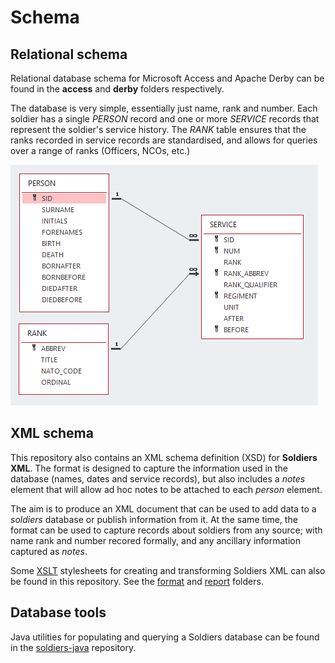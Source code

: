# Schema

## Relational schema
Relational database schema for Microsoft Access and Apache Derby can be found in the **access** and **derby** folders respectively.

The database is very simple, essentially just name, rank and number. Each soldier has a single *PERSON* record and one or more *SERVICE* records that represent the soldier's service history. The *RANK* table ensures that the ranks recorded in service records are standardised, and allows for queries over a range of ranks (Officers, NCOs, etc.)

![Entity Relationship](ER-soldiers.png)

## XML schema
This repository also contains an XML schema definition (XSD) for **Soldiers XML**. The format is designed to capture the information used in the database (names, dates and service records), but also includes a *notes* element that will allow ad hoc notes to be attached to each *person* element.

The aim is to produce an XML document that can be used to add data to a *soldiers* database or publish information from it. At the same time, the format can be used to capture records about soldiers from any source; with name rank and number recored formally, and any ancillary information captured as *notes*.

Some [XSLT](https://en.wikipedia.org/wiki/XSLT) stylesheets for creating and transforming Soldiers XML can also be found in this repository. See the [format](format) and [report](report) folders.


## Database tools
Java utilities for populating and querying a Soldiers database can be found in the [soldiers-java](https://github.com/tigersmuseum/soldiers-java) repository.